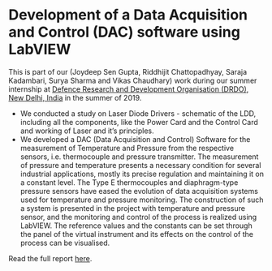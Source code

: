 # Development of a Data Acquisition and Control (DAC) software using LabVIEW
This is part of our (Joydeep Sen Gupta, Riddhijit Chattopadhyay, Saraja Kadambari, Surya Sharma and Vikas Chaudhary) work during our summer internship at [Defence Research and Development Organisation (DRDO), New Delhi, India](https://drdo.gov.in/) in the summer of 2019.
- We conducted a study on Laser Diode Drivers - schematic of the LDD, including all the components, like the Power Card and the Control Card and working of Laser and it’s principles. 
- We developed a DAC (Data Acquisition and Control) Software for the measurement of Temperature and Pressure from the respective sensors, i.e. thermocouple and pressure transmitter. The measurement of pressure and temperature presents a necessary condition for several industrial applications, mostly its precise regulation and maintaining it on a constant level. The Type E thermocouples and diaphragm-type pressure sensors have eased the evolution of data acquisition systems used for temperature and pressure monitoring. The construction of such a system is presented in the project with temperature and pressure sensor, and the monitoring and control of the process is realized using LabVIEW. The reference values and the constants can be set through the panel of the virtual instrument and its effects on the control of the process can be visualised.

Read the full report [here](../assets/docs/dac-laserdiode-project-report.pdf).

